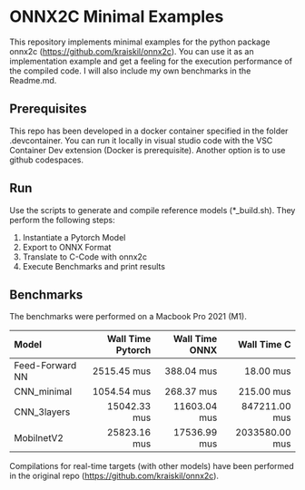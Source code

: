 # ONNX2C Minimal Examples

This repository implements minimal examples for the python package onnx2c (https://github.com/kraiskil/onnx2c). You can use it as an implementation example and get a feeling for the execution performance of the compiled code. I will also include my own benchmarks in the Readme.md.

## Prerequisites

This repo has been developed in a docker container specified in the folder .devcontainer. You can run it locally in visual studio code with the VSC Container Dev extension (Docker is prerequisite). Another option is to use github codespaces.

## Run

Use the scripts to generate and compile reference models (*_build.sh). They perform the following steps:

1. Instantiate a Pytorch Model
2. Export to ONNX Format
3. Translate to C-Code with onnx2c
4. Execute Benchmarks and print results

## Benchmarks

The benchmarks were performed on a Macbook Pro 2021 (M1).

| Model                  |Wall Time Pytorch      |  Wall Time ONNX  |  Wall Time C    |
|:-----------------------|----------------------:|-----------------:|----------------:|
|Feed-Forward NN         |           2515.45 mus |       388.04 mus |       18.00 mus |
|CNN_minimal             |           1054.54 mus |       268.37 mus |      215.00 mus |
|CNN_3layers             |          15042.33 mus |     11603.04 mus |   847211.00 mus |
|MobilnetV2              |          25823.16 mus |     17536.99 mus |  2033580.00 mus |

Compilations for real-time targets (with other models) have been performed in the original repo (https://github.com/kraiskil/onnx2c).
